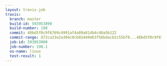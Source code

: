 ```yaml
---
layout: travis-job
travis:
  branch: master
  build-id: 593953899
  build-number: 198
  commit: 48bd5f0c9f6769c4991af4a89a814b4c40a5b122
  commit-range: d72ca33e2a304c0cb02449463756bdacb2c55bf8...48bd5f0c9f6769c4991af4a89a814b4c40a5b122
  job-id: 593953900
  job-number: 198.1
  os-name: linux
  test-result: 1
---
```

